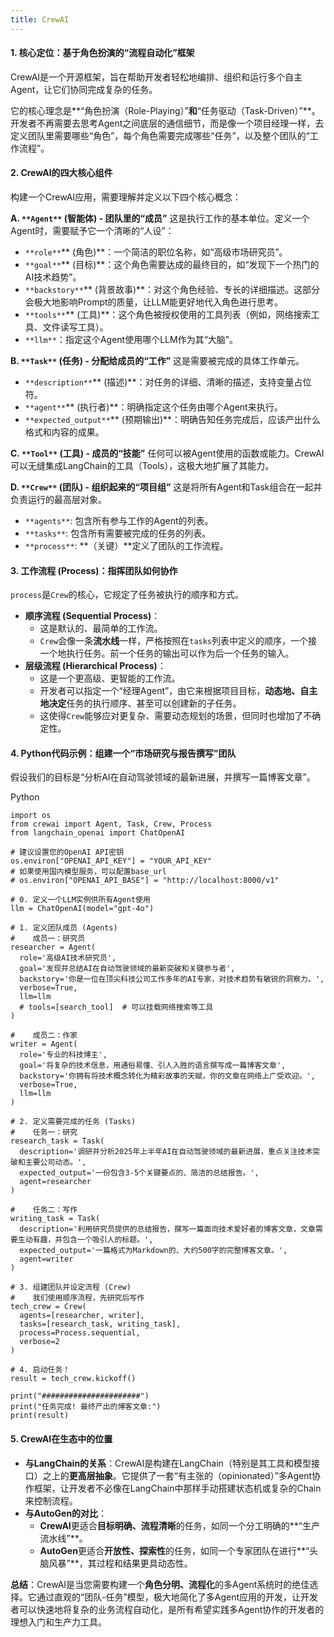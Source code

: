 ```yaml
---
title: CrewAI
---
```


#### **1. 核心定位：基于角色扮演的“流程自动化”框架**
CrewAI是一个开源框架，旨在帮助开发者轻松地编排、组织和运行多个自主Agent，让它们协同完成复杂的任务。

它的核心理念是**“角色扮演（Role-Playing）”**和**“任务驱动（Task-Driven）”**。开发者不再需要去思考Agent之间底层的通信细节，而是像一个项目经理一样，去定义团队里需要哪些“角色”，每个角色需要完成哪些“任务”，以及整个团队的“工作流程”。

#### **2. CrewAI的四大核心组件**
构建一个CrewAI应用，需要理解并定义以下四个核心概念：

**A. **`**Agent**`** (智能体) - 团队里的“成员”** 这是执行工作的基本单位。定义一个Agent时，需要赋予它一个清晰的“人设”：

+ `**role**`** (角色)**：一个简洁的职位名称，如“高级市场研究员”。
+ `**goal**`** (目标)**：这个角色需要达成的最终目的，如“发现下一个热门的AI技术趋势”。
+ `**backstory**`** (背景故事)**：对这个角色经验、专长的详细描述。这部分会极大地影响Prompt的质量，让LLM能更好地代入角色进行思考。
+ `**tools**`** (工具)**：这个角色被授权使用的工具列表（例如，网络搜索工具、文件读写工具）。
+ `**llm**`：指定这个Agent使用哪个LLM作为其“大脑”。

**B. **`**Task**`** (任务) - 分配给成员的“工作”** 这是需要被完成的具体工作单元。

+ `**description**`** (描述)**：对任务的详细、清晰的描述，支持变量占位符。
+ `**agent**`** (执行者)**：明确指定这个任务由哪个Agent来执行。
+ `**expected_output**`** (预期输出)**：明确告知任务完成后，应该产出什么格式和内容的成果。

**C. **`**Tool**`** (工具) - 成员的“技能”** 任何可以被Agent使用的函数或能力。CrewAI可以无缝集成LangChain的工具（Tools），这极大地扩展了其能力。

**D. **`**Crew**`** (团队) - 组织起来的“项目组”** 这是将所有Agent和Task组合在一起并负责运行的最高层对象。

+ `**agents**`: 包含所有参与工作的Agent的列表。
+ `**tasks**`: 包含所有需要被完成的任务的列表。
+ `**process**`: **（关键）**定义了团队的工作流程。

#### **3. 工作流程 (Process)：指挥团队如何协作**
`process`是`Crew`的核心，它规定了任务被执行的顺序和方式。

+ **顺序流程 (Sequential Process)**：
    - 这是默认的、最简单的工作流。
    - `Crew`会像一条**流水线**一样，严格按照在`tasks`列表中定义的顺序，一个接一个地执行任务。前一个任务的输出可以作为后一个任务的输入。
+ **层级流程 (Hierarchical Process)**：
    - 这是一个更高级、更智能的工作流。
    - 开发者可以指定一个“经理Agent”，由它来根据项目目标，**动态地、自主地决定**任务的执行顺序、甚至可以创建新的子任务。
    - 这使得`Crew`能够应对更复杂、需要动态规划的场景，但同时也增加了不确定性。

#### **4. Python代码示例：组建一个“市场研究与报告撰写”团队**
假设我们的目标是“分析AI在自动驾驶领域的最新进展，并撰写一篇博客文章”。

Python

```plain
import os
from crewai import Agent, Task, Crew, Process
from langchain_openai import ChatOpenAI

# 建议设置您的OpenAI API密钥
os.environ["OPENAI_API_KEY"] = "YOUR_API_KEY"
# 如果使用国内模型服务，可以配置base_url
# os.environ["OPENAI_API_BASE"] = "http://localhost:8000/v1" 

# 0. 定义一个LLM实例供所有Agent使用
llm = ChatOpenAI(model="gpt-4o") 

# 1. 定义团队成员 (Agents)
#    成员一：研究员
researcher = Agent(
  role='高级AI技术研究员',
  goal='发现并总结AI在自动驾驶领域的最新突破和关键参与者',
  backstory='你是一位在顶尖科技公司工作多年的AI专家，对技术趋势有敏锐的洞察力。',
  verbose=True,
  llm=llm
  # tools=[search_tool]  # 可以挂载网络搜索等工具
)

#    成员二：作家
writer = Agent(
  role='专业的科技博主',
  goal='将复杂的技术信息，用通俗易懂、引人入胜的语言撰写成一篇博客文章',
  backstory='你拥有将技术概念转化为精彩故事的天赋，你的文章在网络上广受欢迎。',
  verbose=True,
  llm=llm
)

# 2. 定义需要完成的任务 (Tasks)
#    任务一：研究
research_task = Task(
  description='调研并分析2025年上半年AI在自动驾驶领域的最新进展，重点关注技术突破和主要公司动态。',
  expected_output='一份包含3-5个关键要点的、简洁的总结报告。',
  agent=researcher
)

#    任务二：写作
writing_task = Task(
  description='利用研究员提供的总结报告，撰写一篇面向技术爱好者的博客文章，文章需要生动有趣，并包含一个吸引人的标题。',
  expected_output='一篇格式为Markdown的、大约500字的完整博客文章。',
  agent=writer
)

# 3. 组建团队并设定流程 (Crew)
#    我们使用顺序流程，先研究后写作
tech_crew = Crew(
  agents=[researcher, writer],
  tasks=[research_task, writing_task],
  process=Process.sequential,
  verbose=2
)

# 4. 启动任务！
result = tech_crew.kickoff()

print("######################")
print("任务完成! 最终产出的博客文章:")
print(result)
```

#### **5. CrewAI在生态中的位置**
+ **与LangChain的关系**：CrewAI是构建在LangChain（特别是其工具和模型接口）之上的**更高层抽象**。它提供了一套“有主张的（opinionated）”多Agent协作框架，让开发者不必像在LangChain中那样手动搭建状态机或复杂的Chain来控制流程。
+ **与AutoGen的对比**：
    - **CrewAI**更适合**目标明确、流程清晰**的任务，如同一个分工明确的**“生产流水线”**。
    - **AutoGen**更适合**开放性、探索性**的任务，如同一个专家团队在进行**“头脑风暴”**，其过程和结果更具动态性。

**总结**：CrewAI是当您需要构建一个**角色分明、流程化**的多Agent系统时的绝佳选择。它通过直观的“团队-任务”模型，极大地简化了多Agent应用的开发，让开发者可以快速地将复杂的业务流程自动化，是所有希望实践多Agent协作的开发者的理想入门和生产力工具。

